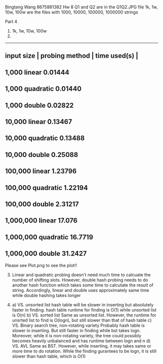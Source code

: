 Bingtang Wang
8675881382
Hw 8 
Q1 and Q2 are in the Q1Q2.JPG file
1k, 1w, 10w, 100w are the files with
1000, 10000, 100000, 1000000 strings 


Part 4

1. 1k, 1w, 10w, 100w
2. 
-------------------------------------------
input size | probing method | time used(s) |
-------------------------------------------
  1,000          linear        0.01444
-------------------------------------------
  1,000          quadratic     0.01440
-------------------------------------------
  1,000          double        0.02822
-------------------------------------------
  10,000         linear        0.13467
-------------------------------------------
  10,000         quadratic     0.13488
-------------------------------------------
  10,000         double        0.25088
-------------------------------------------      
  100,000        linear        1.23796
-------------------------------------------
  100,000        quadratic     1.22194
-------------------------------------------
  100,000        double        2.31217
------------------------------------------- 
  1,000,000      linear        17.076
-------------------------------------------
  1,000,000      quadratic     16.7719
-------------------------------------------
  1,000,000      double        31.2427
------------------------------------------- 
Please see Plot.png to see the plot!!

3. Linear and quadratic probing doesn't need much time to calcuate the 
   number of shifting slots. However, double hash probing needs to do another
   hash function which takes some time to calcutate the result of string. 
   Accordingly, linear and double uses approximately same time while double 
   hashing takes longer

4. 
	a) VS. unsorted list
		hash table will be slower in inserting but absolutely faster in finding.
		hash table runtime for finding is O(1) while unsorted list is O(n)
	b) VS. sorted list
		Same as unsorted list. However, the runtime for unsrted list to find is 
		O(logn), but still slower than that of hash table
	c) VS. Binary search tree, non-rotating variety
		Probably hash table is slower in inserting. But still faster in finding while
		bst takes logn. Moreover, while it is non-rotating variety, the tree could
		possibly becomes heavily unbalanced and has runtime between logn and n
	d) VS. AVL
		Same as BST. However, while inserting, it may takes same or more time 
		to do rotation. While the finding gurantees to be logn, it is still 
		slower than hash table, which is O(1)
